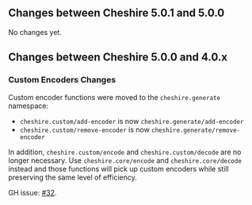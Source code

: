## Changes between Cheshire 5.0.1 and 5.0.0

No changes yet.


## Changes between Cheshire 5.0.0 and 4.0.x

### Custom Encoders Changes

Custom encoder functions were moved to the `cheshire.generate` namespace:

 * `cheshire.custom/add-encoder` is now `cheshire.generate/add-encoder`
 * `cheshire.custom/remove-encoder` is now `cheshire.generate/remove-encoder`

In addition, `cheshire.custom/encode` and `cheshire.custom/decode` are no longer
necessary. Use `cheshire.core/encode` and `cheshire.core/decode` instead and
those functions will pick up custom encoders while still preserving the same
level of efficiency.

GH issue: [#32](https://github.com/dakrone/cheshire/issues/32).
